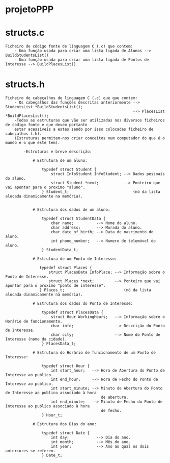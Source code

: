 # projetoPPP

# structs.c
    Ficheiro de código fonte de linguagem C (.c) que contem:
        - Uma função usada para criar uma lista ligada de Alunos --> BuildStudentsList()
        - Uma função usada para criar uma lista ligada de Pontos de Interesse --> BuildPlacesList()
# structs.h
    Ficheiro de cabeçalhos de linguagem C (.c) que que contem:
        - Os cabeçalhos das funções descritas anteriormente --> StudentsList *BuildStudentsList();
                                                            --> PlacesList *BuildPlacesList();
        -Todas as estruturas que vão ser utilizadas nos diversos ficheiros de codigo fonte e que devem portanto
        estar acessiveis a estes sendo por isso colocadas ficheiro de cabeçalhos (.h).
        (Estruturas permitem-nos criar conceitos num computador do que é o mundo e o que este tem).

            -Estruturas e breve descrição:

                # Estrutura de um aluno:

                    typedef struct Student {
                        struct InfoStudent InfoStudent; --> Dados pessoais do aluno.
                        struct Student *next;           --> Ponteiro que vai apontar para o proximo "aluno".
                    } Student_t;                            (nó da lista alocada dinamicamente na memória).


                # Estrutura dos dados de um aluno:

                    typedef struct StudentData {
                        char name;          --> Nome do aluno.
                        char address;       --> Morada do aluno.
                        char date_of_birth; --> Data de nascimento do aluno.
                        int phone_number;   --> Numero de telemóvel do aluno.
                    } StudentData_t;

                # Estrutura de um Ponto de Interesse:

                   typedef struct Places {
                       struct PlacesData InfoPlace; --> Informação sobre o Ponto de Interesse.
                       struct Places *next;         --> Ponteiro que vai apontar para o proximo "ponto de interesse".
                   } Places_t;                          (nó da lista alocada dinamicamente na memória).

                # Estrutura dos dados do Ponto de Interesse:

                    typedef struct PlacesData {
                        struct Hour WorkingHours;   --> Informação sobre o Horário de funcionamento.
                        char info;                  --> Descrição do Ponto de Interesse.
                        char city;                  --> Nome do Ponto de Interesse (nome da cidade).
                    } PlacesData_t;

                # Estrutura do Horário de funcionamento de um Ponto de Interesse:

                    typedef struct Hour {
                        int start_hour;   --> Hora de Abertura do Ponto de Interesse ao publico.
                        int end_hour;     --> Hora de Fecho do Ponto de Interesse ao publico.
                        int start_minute; --> Minuto de Abertura do Ponto de Interesse ao publico associado à hora
                                              de abertura.
                        int end_minute;   --> Minuto de Fecho do Ponto de Interesse ao publico associado à hora
                                              de fecho.
                    } Hour_t;

                # Estrutura dos Dias do ano:

                    typedef struct Date {
                        int day;            --> Dia do ano.
                        int month;          --> Mês do ano.
                        int year;           --> Ano ao qual os dois anteriores se referem.
                    } Date_t;




